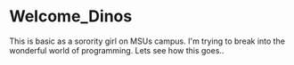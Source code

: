 # Welcome_Dinos
This is basic as a sorority girl on MSUs campus. I'm trying to break into the wonderful world of programming. Lets see how this goes..
